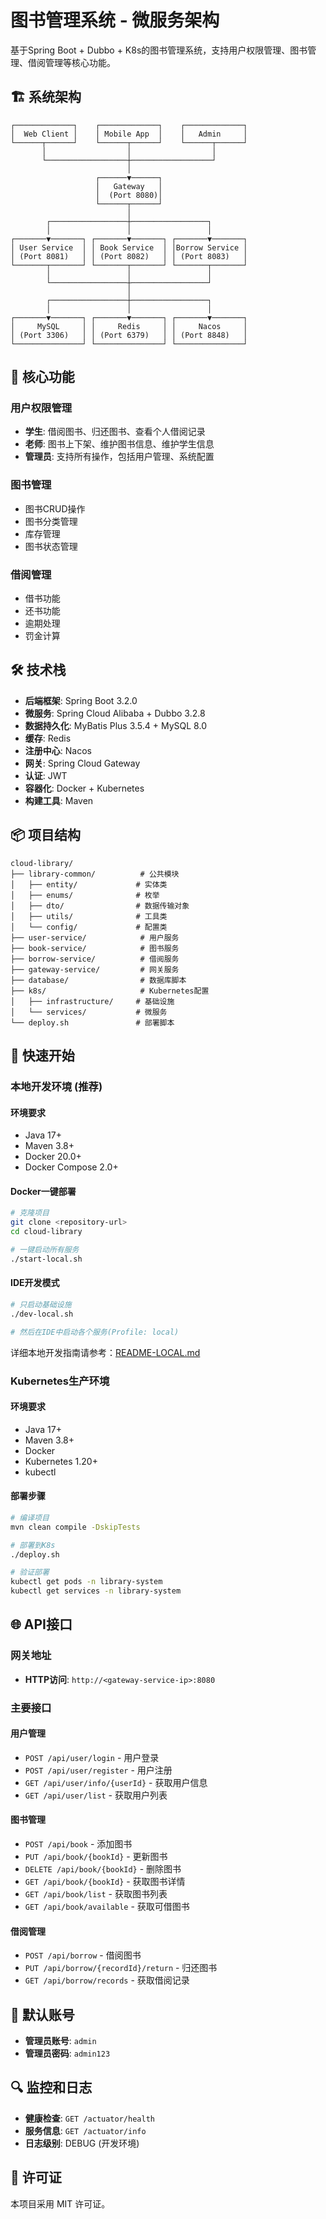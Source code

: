 # 图书管理系统 - 微服务架构

基于Spring Boot + Dubbo + K8s的图书管理系统，支持用户权限管理、图书管理、借阅管理等核心功能。

## 🏗️ 系统架构

```
┌─────────────┐    ┌─────────────┐    ┌─────────────┐
│  Web Client │    │ Mobile App  │    │   Admin     │
└──────┬──────┘    └──────┬──────┘    └──────┬──────┘
       │                  │                  │
       └──────────────────┼──────────────────┘
                          │
                   ┌──────▼──────┐
                   │   Gateway   │
                   │  (Port 8080)│
                   └──────┬──────┘
                          │
        ┌─────────────────┼─────────────────┐
        │                 │                 │
┌───────▼───────┐ ┌───────▼───────┐ ┌───────▼───────┐
│ User Service  │ │ Book Service  │ │Borrow Service │
│ (Port 8081)   │ │ (Port 8082)   │ │ (Port 8083)   │
└───────┬───────┘ └───────┬───────┘ └───────┬───────┘
        │                 │                 │
        └─────────────────┼─────────────────┘
                          │
        ┌─────────────────┼─────────────────┐
        │                 │                 │
┌───────▼───────┐ ┌───────▼───────┐ ┌───────▼───────┐
│     MySQL     │ │     Redis     │ │     Nacos     │
│ (Port 3306)   │ │ (Port 6379)   │ │ (Port 8848)   │
└───────────────┘ └───────────────┘ └───────────────┘
```

## 🚀 核心功能

### 用户权限管理
- **学生**: 借阅图书、归还图书、查看个人借阅记录
- **老师**: 图书上下架、维护图书信息、维护学生信息
- **管理员**: 支持所有操作，包括用户管理、系统配置

### 图书管理
- 图书CRUD操作
- 图书分类管理
- 库存管理
- 图书状态管理

### 借阅管理
- 借书功能
- 还书功能
- 逾期处理
- 罚金计算

## 🛠️ 技术栈

- **后端框架**: Spring Boot 3.2.0
- **微服务**: Spring Cloud Alibaba + Dubbo 3.2.8
- **数据持久化**: MyBatis Plus 3.5.4 + MySQL 8.0
- **缓存**: Redis
- **注册中心**: Nacos
- **网关**: Spring Cloud Gateway
- **认证**: JWT
- **容器化**: Docker + Kubernetes
- **构建工具**: Maven

## 📦 项目结构

```
cloud-library/
├── library-common/          # 公共模块
│   ├── entity/             # 实体类
│   ├── enums/              # 枚举
│   ├── dto/                # 数据传输对象
│   ├── utils/              # 工具类
│   └── config/             # 配置类
├── user-service/            # 用户服务
├── book-service/            # 图书服务  
├── borrow-service/          # 借阅服务
├── gateway-service/         # 网关服务
├── database/                # 数据库脚本
├── k8s/                     # Kubernetes配置
│   ├── infrastructure/     # 基础设施
│   └── services/           # 微服务
└── deploy.sh               # 部署脚本
```

## 🔧 快速开始

### 本地开发环境 (推荐)

#### 环境要求
- Java 17+
- Maven 3.8+
- Docker 20.0+
- Docker Compose 2.0+

#### Docker一键部署
```bash
# 克隆项目
git clone <repository-url>
cd cloud-library

# 一键启动所有服务
./start-local.sh
```

#### IDE开发模式
```bash
# 只启动基础设施
./dev-local.sh

# 然后在IDE中启动各个服务(Profile: local)
```

详细本地开发指南请参考：[README-LOCAL.md](README-LOCAL.md)

### Kubernetes生产环境

#### 环境要求
- Java 17+
- Maven 3.8+
- Docker
- Kubernetes 1.20+
- kubectl

#### 部署步骤
```bash
# 编译项目
mvn clean compile -DskipTests

# 部署到K8s
./deploy.sh

# 验证部署
kubectl get pods -n library-system
kubectl get services -n library-system
```

## 🌐 API接口

### 网关地址
- **HTTP访问**: `http://<gateway-service-ip>:8080`

### 主要接口

#### 用户管理
- `POST /api/user/login` - 用户登录
- `POST /api/user/register` - 用户注册  
- `GET /api/user/info/{userId}` - 获取用户信息
- `GET /api/user/list` - 获取用户列表

#### 图书管理
- `POST /api/book` - 添加图书
- `PUT /api/book/{bookId}` - 更新图书
- `DELETE /api/book/{bookId}` - 删除图书
- `GET /api/book/{bookId}` - 获取图书详情
- `GET /api/book/list` - 获取图书列表
- `GET /api/book/available` - 获取可借图书

#### 借阅管理
- `POST /api/borrow` - 借阅图书
- `PUT /api/borrow/{recordId}/return` - 归还图书
- `GET /api/borrow/records` - 获取借阅记录

## 🔐 默认账号

- **管理员账号**: `admin`
- **管理员密码**: `admin123`

## 🔍 监控和日志

- **健康检查**: `GET /actuator/health`
- **服务信息**: `GET /actuator/info`
- **日志级别**: DEBUG (开发环境)

## 📄 许可证

本项目采用 MIT 许可证。